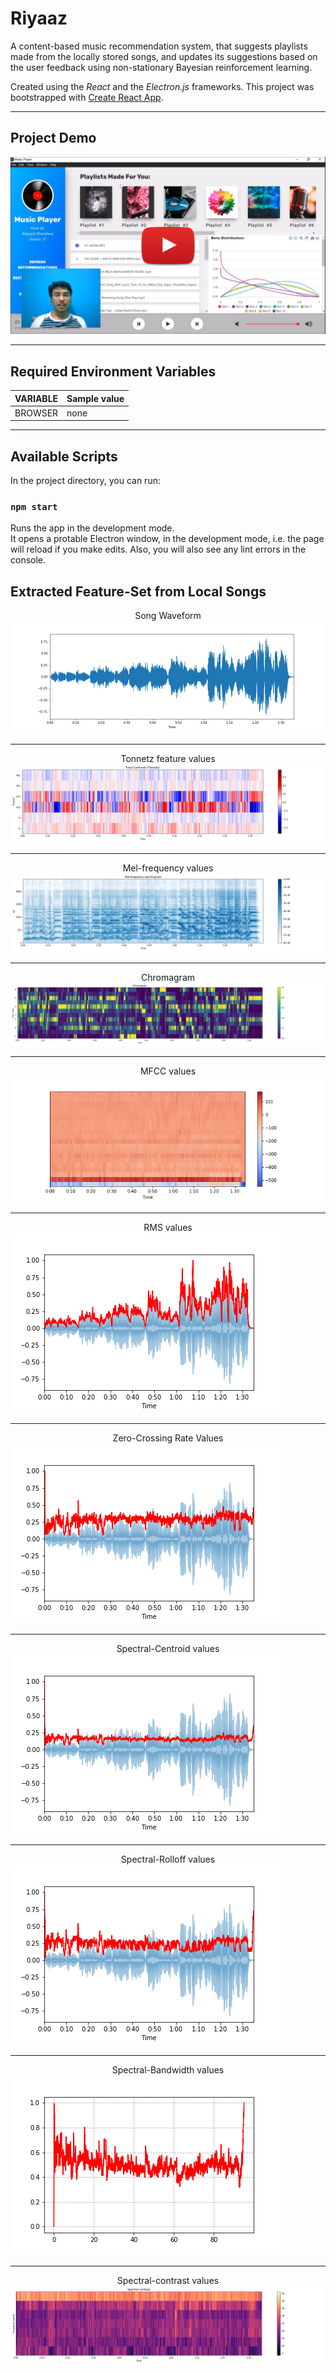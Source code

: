 # Riyaaz

A content-based music recommendation system, that suggests playlists made from the locally stored songs, and updates its suggestions based on the user feedback using non-stationary Bayesian reinforcement learning. 

Created using the *React* and the *Electron.js* frameworks. This project was bootstrapped with [Create React App](https://github.com/facebook/create-react-app).
___

## Project Demo

<a href="https://www.youtube.com/watch?v=sQdatvIpiKE" title="Riyaaz Demo" target="_blank">
    <img src="./screenshots/preview.png" alt="Riyaaz Demo" />
</a>

___

## Required Environment Variables

VARIABLE | Sample value
--- | ---
BROWSER | none
___

## Available Scripts

In the project directory, you can run:

### `npm start`

Runs the app in the development mode.<br />
It opens a protable Electron window, in the development mode, i.e. the page will reload if you make edits. Also, you will also see any lint errors in the console.

## Extracted Feature-Set from Local Songs

<div>
    <div style="text-align: center">Song Waveform</div>
    <img src="./screenshots/waveform.png" alt="Song feature" />
</div>

___
<div>
    <div style="text-align: center">Tonnetz feature values</div>
    <img src="./screenshots/tonnetz.png" alt="Song feature" />
</div>

___
<div>
    <div style="text-align: center">Mel-frequency values</div>
    <img src="./screenshots/melspectogram.png" alt="Song feature" />
</div>

___
<div>
    <div style="text-align: center">Chromagram</div>
    <img src="./screenshots/chroma_stft.png" alt="Song feature" />
</div>

___
<div>
    <div style="text-align: center">MFCC values</div>
    <img src="./screenshots/MFCC.png" alt="Song feature" />
</div>

___
<div>
    <div style="text-align: center">RMS values</div>
    <img src="./screenshots/rms.png" alt="Song feature" />
</div>

___
<div>
    <div style="text-align: center">Zero-Crossing Rate Values</div>
    <img src="./screenshots/zero_crossing_rate.png" alt="Song feature" />
</div>

___
<div>
    <div style="text-align: center">Spectral-Centroid values</div>
    <img src="./screenshots/spectral_centroids.png" alt="Song feature" />
</div>

___
<div>
    <div style="text-align: center">Spectral-Rolloff values</div>
    <img src="./screenshots/spectral_rolloff.png" alt="Song feature" />
</div>

___
<div>
    <div style="text-align: center">Spectral-Bandwidth values</div>
    <img src="./screenshots/spectral_bandwidth.png" alt="Song feature" />
</div>

___
<div>
    <div style="text-align: center">Spectral-contrast values</div>
    <img src="./screenshots/spectral_contrast.png" alt="Song feature" />
</div>
